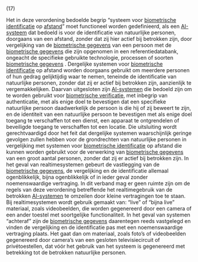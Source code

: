 (17)

Het in deze verordening bedoelde begrip “systeem voor [biometrische identificatie](a3.md#^bioid) op [afstand](a3.md#^sbia)” moet functioneel worden gedefinieerd, als een [AI-systeem](a3.md#^ai-systeem) dat bedoeld is voor de identificatie van natuurlijke personen, doorgaans van een afstand, zonder dat zij hier actief bij betrokken zijn, door vergelijking van de [biometrische gegevens](a3.md#^biog) van een persoon met de [biometrische gegevens](a3.md#^biog) die zijn opgenomen in een referentiedatabank, ongeacht de specifieke gebruikte technologie, processen of soorten [biometrische gegevens](a3.md#^biog) . Dergelijke systemen voor [biometrische identificatie](a3.md#^bioid) op afstand worden doorgaans gebruikt om meerdere personen of hun gedrag gelijktijdig waar te nemen, teneinde de identificatie van natuurlijke personen, zonder dat zij er actief bij betrokken zijn, aanzienlijk te vergemakkelijken. Daarvan uitgesloten zijn [AI-systemen](a3.md#^ai-systeem) die bedoeld zijn om te worden gebruikt voor [biometrische verificatie](a3.md#^biover), met inbegrip van authenticatie, met als enige doel te bevestigen dat een specifieke natuurlijke persoon daadwerkelijk de persoon is die hij of zij beweert te zijn, en de identiteit van een natuurlijke persoon te bevestigen met als enige doel toegang te verschaffen tot een dienst, een apparaat te ontgrendelen of beveiligde toegang te verschaffen tot een locatie. Die uitsluiting wordt gerechtvaardigd door het feit dat dergelijke systemen waarschijnlijk geringe gevolgen zullen hebben voor de grondrechten van natuurlijke personen in vergelijking met systemen voor [biometrische identificatie](a3.md#^bioid) op afstand die kunnen worden gebruikt voor de verwerking van [biometrische gegevens](a3.md#^biog) van een groot aantal personen, zonder dat zij er actief bij betrokken zijn. In het geval van realtimesystemen gebeurt de vastlegging van de [biometrische gegevens](a3.md#^biog), de vergelijking en de identificatie allemaal ogenblikkelijk, bijna ogenblikkelijk of in ieder geval zonder noemenswaardige vertraging. In dit verband mag er geen ruimte zijn om de regels van deze verordening betreffende het realtimegebruik van de betrokken [AI-systemen](a3.md#^ai-systeem) te omzeilen door kleine vertragingen toe te staan. Bij realtimesystemen wordt gebruik gemaakt van: “live” of “bijna live” materiaal, zoals videobeelden, die worden gegenereerd door een camera of een ander toestel met soortgelijke functionaliteit. In het geval van systemen “achteraf” zijn de [biometrische gegevens](a3.md#^biog) daarentegen reeds vastgelegd en vinden de vergelijking en de identificatie pas met een noemenswaardige vertraging plaats. Het gaat dan om materiaal, zoals foto’s of videobeelden gegenereerd door camera’s van een gesloten televisiecircuit of privétoestellen, dat vóór het gebruik van het systeem is gegenereerd met betrekking tot de betrokken natuurlijke personen.
